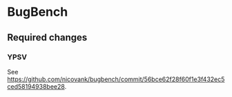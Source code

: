 # BugBench

## Required changes

### YPSV

See https://github.com/nicovank/bugbench/commit/56bce62f28f60f1e3f432ec5ced58194938bee28.
